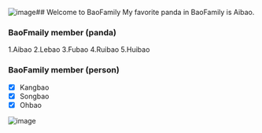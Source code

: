 ![image](https://github.com/haebinKahng/4_repo/assets/44835710/4b7003c0-1ff2-4ca8-aef2-4eb2a9e4a464)## Welcome to BaoFamily 
My favorite panda in BaoFamily is Aibao.

### BaoFmaily member (panda)
1.Aibao
2.Lebao
3.Fubao
4.Ruibao
5.Huibao

### BaoFamily member (person)
- [x] Kangbao
- [x] Songbao
- [x] Ohbao 

![image](https://github.com/haebinKahng/4_repo/assets/44835710/277e14e0-55c4-48cf-90e4-26fe71722b64)



